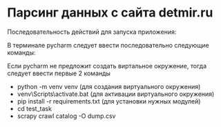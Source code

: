 # Парсинг данных с сайта detmir.ru

Последовательность действий для запуска приложения:

В терминале pycharm следует ввести последовательно следующие команды:

Если pycharm не предложит создать виртальное окружение, тогда следует ввести первые 2 команды
- python -m venv venv   (для создания виртуального окружения)
- venv\Scripts\activate.bat   (для активации виртуального окружения)
- pip install -r requirements.txt   (для установки нужных модулей)
- cd test_task
- scrapy crawl catalog -O dump.csv 



